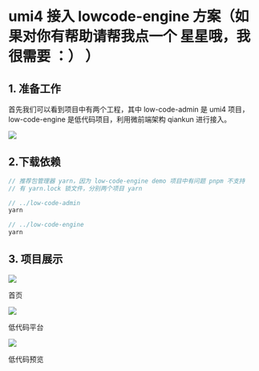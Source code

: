 # umi4 接入 lowcode-engine 方案（如果对你有帮助请帮我点一个 星星哦，我很需要 ：） ）

## 1. 准备工作

首先我们可以看到项目中有两个工程，其中 low-code-admin 是 umi4 项目，low-code-engine 是低代码项目，利用微前端架构 qiankun 进行接入。

![](https://github.com/WHSnhcZDYRZC/umi4-lowcode-engine-solutions/blob/main/image/image_0z3N5AzLIt.png)

## 2.下载依赖

```javascript
// 推荐包管理器 yarn，因为 low-code-engine demo 项目中有问题 pnpm 不支持
// 有 yarn.lock 锁文件，分别两个项目 yarn

// ../low-code-admin
yarn

// ../low-code-engine
yarn
```

## 3. 项目展示

![](https://github.com/WHSnhcZDYRZC/umi4-lowcode-engine-solutions/blob/main/image/image_5Y00bALhGC.png)

首页

![](https://github.com/WHSnhcZDYRZC/umi4-lowcode-engine-solutions/blob/main/image/image_O_oQ7C71Q-.png)

低代码平台

![](https://github.com/WHSnhcZDYRZC/umi4-lowcode-engine-solutions/blob/main/image/image_hYZL9WncWm.png)

低代码预览
